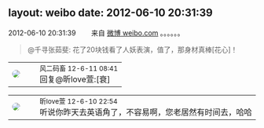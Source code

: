 layout: weibo
date: 2012-06-10 20:31:39
---
<meta name="referrer" content="no-referrer" />

2012-06-10 20:31:39  &nbsp;&nbsp;&nbsp;&nbsp;&nbsp;&nbsp; 来自 <a href="http://weibo.com/" rel="nofollow">微博 weibo.com</a>
。。。。。。
>  @千寻张茹斐: 花了20块钱看了人妖表演，值了，那身材真棒[花心]！ ​​​

<table style="width: 100%;">
  <tr>
    <td style="width: 40px;"><img style="border-radius:50%" src="https://tva3.sinaimg.cn/crop.0.0.639.639.50/6d2a6003jw8f3idy69w2gj20hs0hrt9g.jpg?KID=imgbed,tva&Expires=1624466927&ssig=LtNjWrWis1"></td>
    <td colspan="2"><small>风二码畜 12-6-11 08:41</small><br/>回复@昕love萱:[衰]</td>
  </tr>
</table>

<table style="width: 100%;">
  <tr>
    <td style="width: 40px;"><img style="border-radius:50%" src="https://tva3.sinaimg.cn/crop.0.0.180.180.50/6958d0e3jw1e8qgp5bmzyj2050050aa8.jpg?KID=imgbed,tva&Expires=1624466927&ssig=bHQ%2BL1pfCA"></td>
    <td colspan="2"><small>昕love萱 12-6-10 22:54</small><br/>听说你昨天去英语角了，不容易啊，您老居然有时间去，哈哈</td>
  </tr>
</table>
